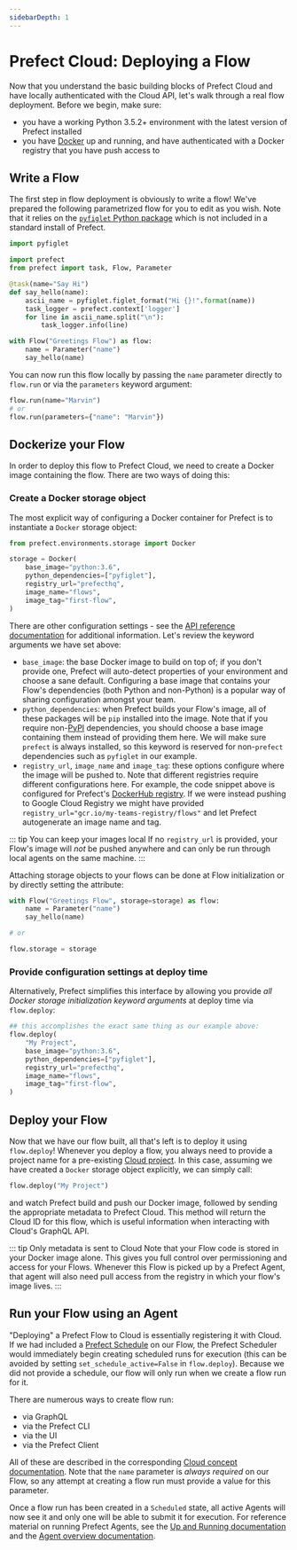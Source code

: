```yaml
---
sidebarDepth: 1
---
```


# Prefect Cloud: Deploying a Flow

Now that you understand the basic building blocks of Prefect Cloud and have locally authenticated with the Cloud API, let's walk through a real flow deployment.  Before we begin, make sure:
- you have a working Python 3.5.2+ environment with the latest version of Prefect installed
- you have [Docker](https://www.docker.com) up and running, and have authenticated with a Docker registry that you have push access to

## Write a Flow

The first step in flow deployment is obviously to write a flow!  We've prepared the following parametrized flow for you to edit as you wish.  Note that it relies on the [`pyfiglet` Python package](https://github.com/pwaller/pyfiglet) which is not included in a standard install of Prefect.

```python
import pyfiglet

import prefect
from prefect import task, Flow, Parameter

@task(name="Say Hi")
def say_hello(name):
    ascii_name = pyfiglet.figlet_format("Hi {}!".format(name))
    task_logger = prefect.context['logger']
    for line in ascii_name.split("\n"):
        task_logger.info(line)

with Flow("Greetings Flow") as flow:
    name = Parameter("name")
    say_hello(name)
```

You can now run this flow locally by passing the `name` parameter directly to `flow.run` or via the `parameters` keyword argument:

```python
flow.run(name="Marvin")
# or 
flow.run(parameters={"name": "Marvin"})
```

## Dockerize your Flow

In order to deploy this flow to Prefect Cloud, we need to create a Docker image containing the flow.  There are two ways of doing this:

### Create a Docker storage object

The most explicit way of configuring a Docker container for Prefect is to instantiate a `Docker` storage object:

```python
from prefect.environments.storage import Docker

storage = Docker(
    base_image="python:3.6",
    python_dependencies=["pyfiglet"],
    registry_url="prefecthq",
    image_name="flows",
    image_tag="first-flow",
)
```
There are other configuration settings - see the [API reference documentation](https://docs.prefect.io/api/unreleased/environments/storage.html#docker) for additional information.  Let's review the keyword arguments we have set above:
- `base_image`: the base Docker image to build on top of; if you don't provide one, Prefect will auto-detect properties of your environment and choose a sane default.  Configuring a base image that contains your Flow's dependencies (both Python and non-Python) is a popular way of sharing configuration amongst your team.
- `python_dependencies`: when Prefect builds your Flow's image, all of these packages will be `pip` installed into the image.  Note that if you require non-[PyPI](https://pypi.org) dependencies, you should choose a base image containing them instead of providing them here.  We will make sure `prefect` is always installed, so this keyword is reserved for non-`prefect` dependencies such as `pyfiglet` in our example.
- `registry_url`, `image_name` and `image_tag`: these options configure where the image will be pushed to.  Note that different registries require different configurations here.  For example, the code snippet above is configured for Prefect's [DockerHub registry](https://hub.docker.com/u/prefecthq).  If we were instead pushing to Google Cloud Registry we might have provided `registry_url="gcr.io/my-teams-registry/flows"` and let Prefect autogenerate an image name and tag. 

::: tip You can keep your images local
If no `registry_url` is provided, your Flow's image will _not_ be pushed anywhere and can only be run through local agents on the same machine.
:::

Attaching storage objects to your flows can be done at Flow initialization or by directly setting the attribute:

```python
with Flow("Greetings Flow", storage=storage) as flow:
    name = Parameter("name")
    say_hello(name)

# or 

flow.storage = storage
```

### Provide configuration settings at deploy time

Alternatively, Prefect simplifies this interface by allowing you provide _all Docker storage initialization keyword arguments_ at deploy time via `flow.deploy`:

```python
## this accomplishes the exact same thing as our example above:
flow.deploy(
    "My Project",
    base_image="python:3.6",
    python_dependencies=["pyfiglet"],
    registry_url="prefecthq",
    image_name="flows",
    image_tag="first-flow",
)
```

## Deploy your Flow 

Now that we have our flow built, all that's left is to deploy it using `flow.deploy`!  Whenever you deploy a flow, you always need to provide a project name for a pre-existing [Cloud project](concepts/projects.html#creating-a-new-project).  In this case, assuming we have created a `Docker` storage object explicitly, we can simply call:

```python
flow.deploy("My Project")
```
and watch Prefect build and push our Docker image, followed by sending the appropriate metadata to Prefect Cloud.  This method will return the Cloud ID for this flow, which is useful information when interacting with Cloud's GraphQL API.

::: tip Only metadata is sent to Cloud
Note that your Flow code is stored in your Docker image alone.  This gives you full control over permissioning and access for your Flows.  Whenever this Flow is picked up by a Prefect Agent, that agent will also need pull access from the registry in which your flow's image lives.
:::

## Run your Flow using an Agent

"Deploying" a Prefect Flow to Cloud is essentially registering it with Cloud.  If we had included a [Prefect Schedule](../core/concepts/schedules.html) on our Flow, the Prefect Scheduler would immediately begin creating scheduled runs for execution (this can be avoided by setting `set_schedule_active=False` in `flow.deploy`).  Because we did not provide a schedule, our flow will only run when we create a flow run for it.

There are numerous ways to create flow run:
- via GraphQL
- via the Prefect CLI
- via the UI
- via the Prefect Client

All of these are described in the corresponding [Cloud concept documentation](concepts/flow_runs.html).  Note that the `name` parameter is _always required_ on our Flow, so any attempt at creating a flow run must provide a value for this parameter.

Once a flow run has been created in a `Scheduled` state, all active Agents will now see it and only one will be able to submit it for execution.  For reference material on running Prefect Agents, see the [Up and Running documentation](upandrunning.html#start-local-agent) and the [Agent overview documentation](agent/overview.html).

